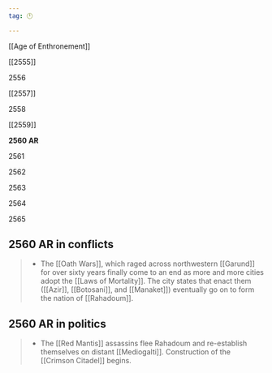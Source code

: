 ```yaml
---
tag: 🕛

---
```

[[Age of Enthronement]]


[[2555]]

2556

[[2557]]

2558

[[2559]]

**2560 AR**

2561

2562

2563

2564

2565



## 2560 AR in conflicts

>  - The [[Oath Wars]], which raged across northwestern [[Garund]] for over sixty years finally come to an end as more and more cities adopt the [[Laws of Mortality]]. The city states that enact them ([[Azir]], [[Botosani]], and [[Manaket]]) eventually go on to form the nation of [[Rahadoum]].


## 2560 AR in politics

>  - The [[Red Mantis]] assassins flee Rahadoum and re-establish themselves on distant [[Mediogalti]]. Construction of the [[Crimson Citadel]] begins.






